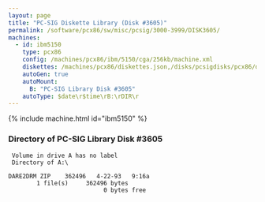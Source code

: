 ```yaml
---
layout: page
title: "PC-SIG Diskette Library (Disk #3605)"
permalink: /software/pcx86/sw/misc/pcsig/3000-3999/DISK3605/
machines:
  - id: ibm5150
    type: pcx86
    config: /machines/pcx86/ibm/5150/cga/256kb/machine.xml
    diskettes: /machines/pcx86/diskettes.json,/disks/pcsigdisks/pcx86/diskettes.json
    autoGen: true
    autoMount:
      B: "PC-SIG Library Disk #3605"
    autoType: $date\r$time\rB:\rDIR\r
---
```


{% include machine.html id="ibm5150" %}

### Directory of PC-SIG Library Disk #3605

     Volume in drive A has no label
     Directory of A:\

    DARE2DRM ZIP    362496   4-22-93   9:16a
            1 file(s)     362496 bytes
                               0 bytes free
